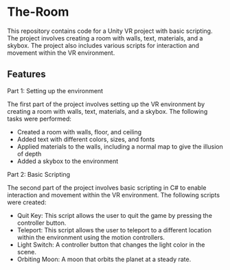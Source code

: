 # The-Room
This repository contains code for a Unity VR project with basic scripting. The project involves creating a room with walls, text, materials, and a skybox. The project also includes various scripts for interaction and movement within the VR environment.

## Features

Part 1: Setting up the environment

The first part of the project involves setting up the VR environment by creating a room with walls, text, materials, and a skybox. The following tasks were performed:

- Created a room with walls, floor, and ceiling 
- Added text with different colors, sizes, and fonts
- Applied materials to the walls, including a normal map to give the illusion of depth
- Added a skybox to the environment

Part 2: Basic Scripting

The second part of the project involves basic scripting in C# to enable interaction and movement within the VR environment. The following scripts were created:

- Quit Key: This script allows the user to quit the game by pressing the controller button.
- Teleport: This script allows the user to teleport to a different location within the environment using the motion controllers.
- Light Switch: A controller button that changes the light color in the scene.
- Orbiting Moon: A moon that orbits the planet at a steady rate.
